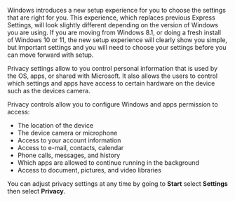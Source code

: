 Windows introduces a new setup experience for you to choose the settings that are right for you. This experience, which replaces previous Express Settings, will look slightly different depending on the version of Windows you are using. If you are moving from Windows 8.1, or doing a fresh install of Windows 10 or 11, the new setup experience will clearly show you simple, but important settings and you will need to choose your settings before you can move forward with setup.

Privacy settings allow to you control personal information that is used by the OS, apps, or shared with Microsoft. It also allows the users to control which settings and apps have access to certain hardware on the device such as the devices camera.

Privacy controls allow you to configure Windows and apps permission to access:

 -  The location of the device
 -  The device camera or microphone
 -  Access to your account information
 -  Access to e-mail, contacts, calendar
 -  Phone calls, messages, and history
 -  Which apps are allowed to continue running in the background
 -  Access to document, pictures, and video libraries

You can adjust privacy settings at any time by going to **Start** select **Settings** then select **Privacy**.
